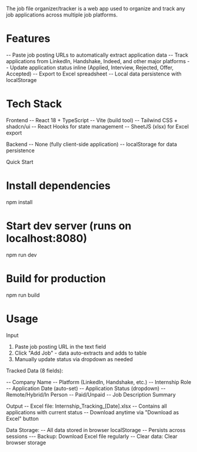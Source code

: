The job file organizer/tracker is a web app used to organize and track any job applications across multiple job platforms.
# Features
-- Paste job posting URLs to automatically extract application data
-- Track applications from LinkedIn, Handshake, Indeed, and other major platforms
-- Update application status inline (Applied, Interview, Rejected, Offer, Accepted)
-- Export to Excel spreadsheet
-- Local data persistence with localStorage

# Tech Stack
Frontend
-- React 18 + TypeScript
-- Vite (build tool)
-- Tailwind CSS + shadcn/ui
-- React Hooks for state management
-- SheetJS (xlsx) for Excel export

Backend
-- None (fully client-side application)
-- localStorage for data persistence

Quick Start
# Install dependencies
  npm install

# Start dev server (runs on localhost:8080)
  npm run dev

# Build for production
  npm run build

# Usage
Input
1. Paste job posting URL in the text field
2. Click "Add Job" - data auto-extracts and adds to table
3. Manually update status via dropdown as needed

Tracked Data (8 fields):

-- Company Name
-- Platform (LinkedIn, Handshake, etc.)
-- Internship Role
-- Application Date (auto-set)
-- Application Status (dropdown)
-- Remote/Hybrid/In Person
-- Paid/Unpaid
-- Job Description Summary

Output
-- Excel file: Internship_Tracking_[Date].xlsx
-- Contains all applications with current status
-- Download anytime via "Download as Excel" button

Data Storage:
-- All data stored in browser localStorage
-- Persists across sessions
--- Backup: Download Excel file regularly
-- Clear data: Clear browser storage

